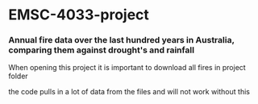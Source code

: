 
# EMSC-4033-project
### Annual fire data over the last hundred years in Australia, comparing them against drought's and rainfall

When opening this project it is important to download all fires in project folder

the code pulls in a lot of data from the files and will not work without this
  
